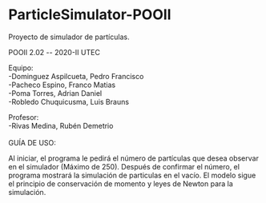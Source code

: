 # ParticleSimulator-POOII
Proyecto de simulador de partículas. 

POOII 2.02 -- 2020-II UTEC


Equipo:  
-Dominguez Aspilcueta, Pedro Francisco  
-Pacheco Espino, Franco Matias  
-Poma Torres, Adrian Daniel  
-Robledo Chuquicusma, Luis Brauns  

Profesor:  
-Rivas Medina, Rubén Demetrio
<br />
<br />
GUÍA DE USO:

Al iniciar, el programa le pedirá el número de partículas que desea observar en el simulador (Máximo de 250). Después de confirmar el número, el programa mostrará la simulación de particulas en el vacío.
El modelo sigue el principio de conservación de momento y leyes de Newton para la simulación.
